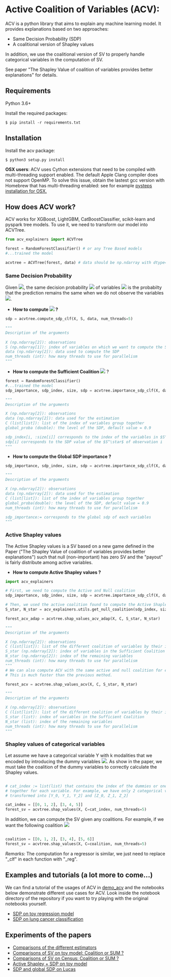 # Active Coalition of Variables (ACV):

ACV is a python library that aims to explain any machine learning model. It provides explanations based on two approaches:
* Same Decision Probability (SDP)
* A coalitional version of Shapley values

In addition, we use the coalitional version of SV to properly handle categorical variables in the computation of SV.

See paper "The Shapley Value of coalition of variables provides better explanations" for details.

## Requirements
Python 3.6+ 

Install the required packages:
```
$ pip install -r requirements.txt
```

## Installation

Install the acv package:
```
$ python3 setup.py install 
```
**OSX users**: ACV uses Cython extensions that need to be compiled with multi-threading support enabled. 
The default Apple Clang compiler does not support OpenMP.
To solve this issue, obtain the lastest gcc version with Homebrew that has multi-threading enabled: 
see for example [pysteps installation for OSX.](https://pypi.org/project/pysteps/1.0.0/)
## How does ACV work?
ACV works for XGBoost, LightGBM, CatBoostClassifier, scikit-learn and pyspark tree models. 
To use it, we need to transform our model into ACVTree. 

```python
from acv_explainers import ACVTree

forest = RandomForestClassifier() # or any Tree Based models
#...trained the model

acvtree = ACVTree(forest, data) # data should be np.ndarray with dtype=double
```

### Same Decision Probability
Given <img src="https://latex.codecogs.com/gif.latex?x%20%3D%20%28x_S%2C%20x_%7B%5Cbar%7BS%7D%7D%29" />, the same decision probability <img src="https://latex.codecogs.com/gif.latex?SDP_S%28x%2C%20f%29" /> of variables <img src="https://latex.codecogs.com/gif.latex?x_S" />  is the probabilty that the prediction remains the same when we do not observe the variables <img src="https://latex.codecogs.com/gif.latex?x_{\bar{S}}" />.
* **How to compute <img src="https://latex.codecogs.com/gif.latex?SDP_S%28x%2C%20f%29" />  ?**

```python
sdp = acvtree.compute_sdp_clf(X, S, data, num_threads=5)

"""
Description of the arguments    
   
X (np.ndarray[2]): observations        
S (np.ndarray[1]): index of variables on which we want to compute the SDP
data (np.ndarray[2]): data used to compute the SDP
num_threads (int): how many threads to use for parallelism 
"""
```
* **How to compute the Sufficient Coalition <img src="https://latex.codecogs.com/gif.latex?S^\star" />** ?
```python 
forest = RandomForestClassifier()
#...trained the model
sdp_importance, sdp_index, size, sdp = acvtree.importance_sdp_clf(X, data, C=[[]], global_proba=0.9, num_threads=5)

"""
Description of the arguments

X (np.ndarray[2]): observations
data (np.ndarray[2]): data used for the estimation
C (list[list]): list of the index of variables group together
global_proba (double): the level of the SDP, default value = 0.9

sdp_index[i, :size[i]] corresponds to the index of the variables in $S^\star$ of observation i  
sdp[i] corresponds to the SDP value of the $S^\star$ of observation i
"""
```

*  **How to compute the Global SDP importance ?**
```python
sdp_importance, sdp_index, size, sdp = acvtree.importance_sdp_clf(X, data, C=[[]], global_proba=0.9, num_threads=5)

"""
Description of the arguments

X (np.ndarray[2]): observations
data (np.ndarray[2]): data used for the estimation
C (list[list]): list of the index of variables group together
global_proba(double): the level of the SDP, default value = 0.9
num_threads (int): how many threads to use for parallelism 

sdp_importance:= corresponds to the global sdp of each variables 
"""
```
### Active Shapley values

The Active Shapley values is a SV based on a new game defined in the Paper ("The Shapley Value of coalition of variables provides better explanations") such that null (non-important) has zero SV and the "payout" is fairly distribute among active variables.

* **How to compute Active Shapley values ?**

```python
import acv_explainers

# First, we need to compute the Active and Null coalition
sdp_importance, sdp_index, size, sdp = acvtree.importance_sdp_clf(X, data, C, global_proba, num_threads=5)

# Then, we used the active coalition found to compute the Active Shapley values.
S_star, N_star = acv_explainers.utils.get_null_coalition(sdp_index, size)

forest_acv_adap = acvtree.shap_values_acv_adap(X, C, S_star, N_star)

"""
Description of the arguments

X (np.ndarray[2]): observations
C (list[list]): list of the different coalition of variables by their index
S_star (np.ndarray[2]): index of variables in the Sufficient Coalition
N_star (np.ndarray[2]): index of the remaining variables
num_threads (int): how many threads to use for parallelism 
"""
# We can also compute ACV with the same active and null coalition for each observations.
# This is much faster than the previous method.

forest_acv = acvtree.shap_values_acv(X, C, S_star, N_star)

"""
Description of the arguments

X (np.ndarray[2]): observations
C (list[list]): list of the different coalition of variables by their index
S_star (list): index of variables in the Sufficient Coalition
N_star (list): index of the remaining variables
num_threads (int): how many threads to use for parallelism 
"""
```

### Shapley values of categorical variables
Let assume we have a categorical variable Y with k modalities that we encoded by introducing the dummy variables <img src="https://latex.codecogs.com/gif.latex?Y_1%2C%5Cdots%2C%20Y_%7Bk-1%7D" />. As show in the paper, we must take the coalition of the dummy variables to correctly calculate the Shapley values.

```python

# cat_index := list(list) that contains the index of the dummies or one-hot variables grouped 
# together for each variable. For example, we have only 2 categorical variables Y, Z 
# transformed into [Y_0, Y_1, Y_2] and [Z_0, Z_1, Z_2]

cat_index = [[0, 1, 2], [3, 4, 5]]
forest_sv = acvtree.shap_values(X, C=cat_index, num_threads=5)
```
In addition, we can compute the SV given any coalitions. For example, if we want the following coalition <img src="https://latex.codecogs.com/gif.latex?C_0%20%3D%20%28X_0%2C%20X_1%2C%20X_2%29%2C%20C_1%3D%28X_3%2C%20X_4%29%2C%20C_2%3D%28X_5%2C%20X_6%29" />

```python

coalition = [[0, 1, 2], [3, 4], [5, 6]]
forest_sv = acvtree.shap_values(X, C=coalition, num_threads=5)
```
*Remarks:* The computation for a regressor is similar, we just need to replace "_clf" in each function with "_reg".

## Examples and tutorials (a lot more to come...)
We can find a tutorial of the usages of ACV in [demo_acv](https://github.com/salimamoukou/acv00/blob/main/notebooks/demo_acv_explainer/demo_acv_explainers.ipynb) and 
the notebooks below demonstrate different use cases for ACV. Look inside the notebook directory of the repository if you want to try playing with the original notebooks yourself.
* [SDP on toy regression model](https://github.com/salimamoukou/acv00/blob/main/notebooks/experiments_paper/sdp_on_regression.ipynb)
* [SDP on lung cancer classification](https://github.com/salimamoukou/acv00/blob/main/notebooks/experiments_paper/sdp_on_lucas_data.ipynb)

## Experiments of the papers
* [Comparisons of the different estimators](https://github.com/salimamoukou/acv00/blob/main/notebooks/experiments_paper/comparisons_of_the_different_estimators.ipynb)
* [Comparisons of SV on toy model: Coalition or SUM ?](https://github.com/salimamoukou/acv00/blob/main/notebooks/experiments_paper/coalition_or_sum_toy_model.ipynb)
* [Comparisons of SV on Census: Coalition or SUM ?](https://github.com/salimamoukou/acv00/blob/main/notebooks/experiments_paper/coalition_or_sum_adult.ipynb)
* [Active Shapley + SDP on toy model](https://github.com/salimamoukou/acv00/blob/main/notebooks/experiments_paper/sdp_on_regression.ipynb)
* [SDP and global SDP on Lucas](https://github.com/salimamoukou/acv00/blob/main/notebooks/experiments_paper/sdp_on_lucas_data.ipynb)


